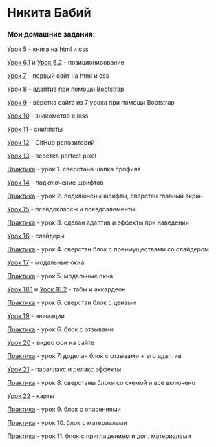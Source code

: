 # Никита Бабий
### Мои домашние задания:

[Урок 5](https://KitVitalevich.github.io/lesson_5/ "Готовая домашка") - книга на html и css

[Урок 6.1](https://KitVitalevich.github.io/lesson_6/frame/) и [Урок 6.2](https://kitvitalevich.github.io/lesson_5/header/) - позиционирование

[Урок 7](https://KitVitalevich.github.io/lesson_7/) - первый сайт на html и css

[Урок 8](https://KitVitalevich.github.io/lesson_8/) - адаптив при помощи Bootstrap

[Урок 9](https://KitVitalevich.github.io/lesson_9/) - вёрстка сайта из 7 урока при помощи Bootstrap

[Урок 10](https://KitVitalevich.github.io/lesson_10/) - знакомство с less

[Урок 11](https://KitVitalevich.github.io/lesson_11/) - сниппеты

[Урок 12](https://KitVitalevich.github.io/lesson_12/) - GitHub репозиторий

[Урок 13](https://kitvitalevich.github.io/lesson_13/src/index.html) - верстка perfect pixel

[Практика](https://kitvitalevich.github.io/lesson_14/BigSite/src/index.html) - урок 1. сверстана шапка профиля

[Урок 14](https://kitvitalevich.github.io/lesson_15/src/index.html) - подключение шрифтов

[Практика](https://kitvitalevich.github.io/practice/src/index.html) - урок 2. подключены шрифты, свёрстан главный экран

[Урок 15](https://kitvitalevich.github.io/lesson_15/hover_effect/index.html) - псевдоклассы и псевдоэлементы 

[Практика](https://kitvitalevich.github.io/practice/src/index.html) - урок 3. сделан адаптив и эффекты при наведении 

[Урок 16](https://kitvitalevich.github.io/lesson_17/src/css/index.html) - слайдеры

[Практика](https://kitvitalevich.github.io/practice/src/index.html) - урок 4. сверстан блок с преимуществами со слайдером

[Урок 17](https://kitvitalevich.github.io/lesson_17/src/index.html) - модальные окна

[Практика](https://kitvitalevich.github.io/practice/src/practice/src/index.html) - урок 5. модальные окна

[Урок 18.1](https://kitvitalevich.github.io/tabs/src/index.html?#) и [Урок 18.2](https://kitvitalevich.github.io/accordion/src/index.html) - табы и аккардеон

[Практика](https://kitvitalevich.github.io/practice/src/index.html) - урок 6. сверстан блок с ценами

[Урок 19](https://kitvitalevich.github.io/lesson_19/tabs/src/index.html) - анимации

[Практика](https://kitvitalevich.github.io/practice/src/index.html) - урок 6. блок с отзывами

[Урок 20](https://kitvitalevich.github.io/lesson_20/src/index.html) - видео фон на сайте

[Практика](https://kitvitalevich.github.io/practice/src/index.html) - урок 7. доделан блок с отзывами + его адаптив

[Урок 21](https://kitvitalevich.github.io/parallax-site/index.html) - параллакс и релакс эффекты

[Практика](https://kitvitalevich.github.io/practice/src/index.html) - урок 8. сверстаны блоки со схемой и все включено

[Урок 22](https://kitvitalevich.github.io/lesson_22/src/index.html) - карты 

[Практика](https://kitvitalevich.github.io/practice/src/index.html) - урок 9. блок с опасениями 

[Практика](https://kitvitalevich.github.io/practice/src/index.html) - урок 10. блок с материалами

[Практика](https://kitvitalevich.github.io/practice/src/index.html) - урок 11. блок с приглашением и доп. материалами

